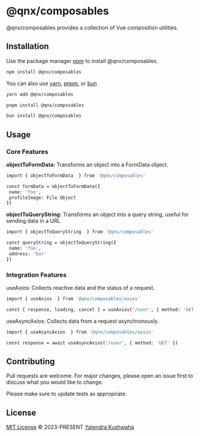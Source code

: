 # @qnx/composables

@qnx/composables provides a collection of Vue composition utilities.

## Installation

Use the package manager [npm](https://www.npmjs.com/) to install @qnx/composables.

```bash
npm install @qnx/composables
```

You can also use [yarn](https://yarnpkg.com/), [pnpm](https://pnpm.io/), or [bun](https://bun.sh/)

```bash
yarn add @qnx/composables
```

```bash
pnpm install @qnx/composables
```

```bash
bun install @qnx/composables
```

## Usage

### Core Features

**objectToFormData:** Transforms an object into a FormData object.

```bash
import { objectToFormData  } from '@qnx/composables'

const formData = objectToFormData({
 name: 'foo',
 profileImage: File Object
})
```

**objectToQueryString:** Transforms an object into a query string, useful for sending data in a URL.

```bash
import { objectToQueryString  } from '@qnx/composables'

const queryString = objectToQueryString({
 name: 'foo',
 address: 'bar'
})
```

### Integration Features

useAxios: Collects reactive data and the status of a request.

```bash
import { useAxios  } from '@qnx/composables/axios'

const { response, loading, cancel } = useAxios('/user', { method: 'GET' })
```

useAsyncAxios: Collects data from a request asynchronously.

```bash
import { useAsyncAxios  } from '@qnx/composables/axios'

const response = await useAsyncAxios('/user', { method: 'GET' })
```

## Contributing

Pull requests are welcome. For major changes, please open an issue first to discuss what you would like to change.

Please make sure to update tests as appropriate.

## License

[MIT License](https://github.com/yatendra121/composables/blob/main/LICENSE.md) © 2023-PRESENT [Yatendra Kushwaha](https://github.com/yatendra121)
